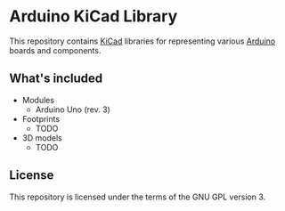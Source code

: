 # Arduino KiCad Library #

This repository contains [KiCad][] libraries for representing various
[Arduino][] boards and components.

[KiCad]: http://www.kicad.org
[Arduino]: http://arduino.cc/

## What's included ##

* Modules
    * Arduino Uno (rev. 3)
* Footprints
    * TODO
* 3D models
    * TODO

## License ##

This repository is licensed under the terms of the GNU GPL version 3.
